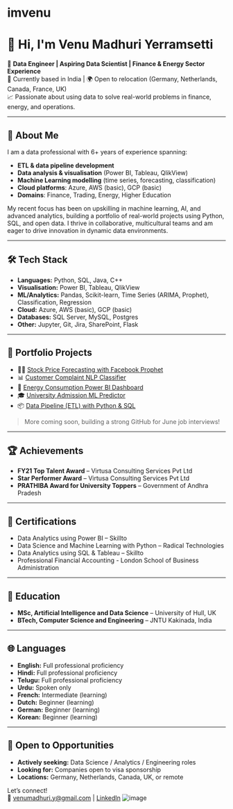 # imvenu
# 👋 Hi, I'm Venu Madhuri Yerramsetti

🎯 **Data Engineer | Aspiring Data Scientist | Finance & Energy Sector Experience**  
📍 Currently based in India | 🌍 Open to relocation (Germany, Netherlands, Canada, France, UK)  
📈 Passionate about using data to solve real-world problems in finance, energy, and operations.

---

## 🧠 About Me

I am a data professional with 6+ years of experience spanning:
- **ETL & data pipeline development**
- **Data analysis & visualisation** (Power BI, Tableau, QlikView)
- **Machine Learning modelling** (time series, forecasting, classification)
- **Cloud platforms**: Azure, AWS (basic), GCP (basic)
- **Domains**: Finance, Trading, Energy, Higher Education

My recent focus has been on upskilling in machine learning, AI, and advanced analytics, building a portfolio of real-world projects using Python, SQL, and open data. I thrive in collaborative, multicultural teams and am eager to drive innovation in dynamic data environments.

---

## 🛠️ Tech Stack

- **Languages:** Python, SQL, Java, C++  
- **Visualisation:** Power BI, Tableau, QlikView  
- **ML/Analytics:** Pandas, Scikit-learn, Time Series (ARIMA, Prophet), Classification, Regression  
- **Cloud:** Azure, AWS (basic), GCP (basic)  
- **Databases:** SQL Server, MySQL, Postgres  
- **Other:** Jupyter, Git, Jira, SharePoint, Flask

---

## 📂 Portfolio Projects

- 👨‍💻 [Stock Price Forecasting with Facebook Prophet](#)  
- 📊 [Customer Complaint NLP Classifier](#)  
- 🔌 [Energy Consumption Power BI Dashboard](#)  
- 🎓 [University Admission ML Predictor](#)  
- 📦 [Data Pipeline (ETL) with Python & SQL](#)  

> More coming soon, building a strong GitHub for June job interviews!

---

## 🏆 Achievements

- **FY21 Top Talent Award** – Virtusa Consulting Services Pvt Ltd
- **Star Performer Award** – Virtusa Consulting Services Pvt Ltd
- **PRATHIBA Award for University Toppers** – Government of Andhra Pradesh

---

## 📜 Certifications

- Data Analytics using Power BI – Skillto  
- Data Science and Machine Learning with Python – Radical Technologies  
- Data Analytics using SQL & Tableau – Skillto
- Professional Financial Accounting - London School of Business Administration

---

## 📄 Education

- **MSc, Artificial Intelligence and Data Science** – University of Hull, UK  
- **BTech, Computer Science and Engineering** – JNTU Kakinada, India

---

## 🌐 Languages

- **English:** Full professional proficiency  
- **Hindi:** Full professional proficiency  
- **Telugu:** Full professional proficiency  
- **Urdu:** Spoken only  
- **French:** Intermediate (learning)  
- **Dutch:** Beginner (learning)  
- **German:** Beginner (learning)  
- **Korean:** Beginner (learning)

---

## 💼 Open to Opportunities

- **Actively seeking:** Data Science / Analytics / Engineering roles
- **Looking for:** Companies open to visa sponsorship  
- **Locations:** Germany, Netherlands, Canada, UK, or remote

Let’s connect!  
📧 venumadhuri.y@gmail.com | [LinkedIn](https://linkedin.com/in/venu-madhuri-yerramsetti)
![image](https://github.com/user-attachments/assets/831bb6d1-a706-409e-a08d-3b77a4f625f6)
